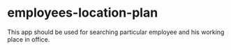 # employees-location-plan
This app should be used for searching particular employee and his working place in office.
